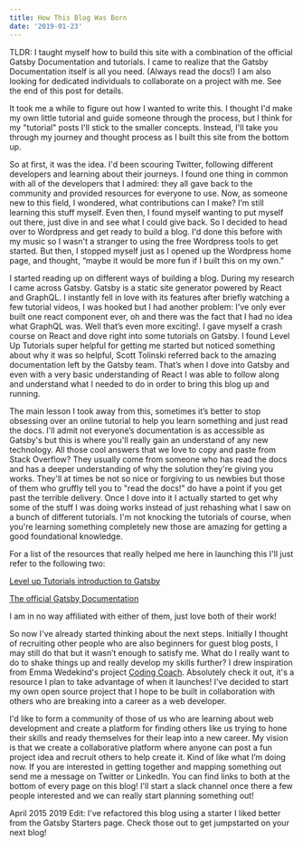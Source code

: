 ```yaml
---
title: How This Blog Was Born
date: '2019-01-23'
---
```


TLDR: I taught myself how to build this site with a combination of the official Gatsby Documentation and tutorials. I came to realize that the Gatsby Documentation itself is all you need. (Always read the docs!) I am also looking for dedicated individuals to collaborate on a project with me. See the end of this post for details.

It took me a while to figure out how I wanted to write this. I thought I'd make my own little tutorial and guide someone through the process, but I think for my "tutorial" posts I'll stick to the smaller concepts. Instead, I'll take you through my journey and thought process as I built this site from the bottom up.

So at first, it was the idea. I'd been scouring Twitter, following different developers and learning about their journeys. I found one thing in common with all of the developers that I admired: they all gave back to the community and provided resources for everyone to use. Now, as someone new to this field, I wondered, what contributions can I make? I’m still learning this stuff myself. Even then, I found myself wanting to put myself out there, just dive in and see what I could give back. So I decided to head over to Wordpress and get ready to build a blog. I'd done this before with my music so I wasn't a stranger to using the free Wordpress tools to get started. But then, I stopped myself just as I opened up the Wordpress home page, and thought, “maybe it would be more fun if I built this on my own.”

I started reading up on different ways of building a blog. During my research I came across Gatsby. Gatsby is a static site generator powered by React and GraphQL. I instantly fell in love with its features after briefly watching a few tutorial videos, I was hooked but I had another problem: I've only ever built one react component ever, oh and there was the fact that I had no idea what GraphQL was. Well that’s even more exciting!. I gave myself a crash course on React and dove right into some tutorials on Gatsby. I found Level Up Tutorials super helpful for getting me started but noticed something about why it was so helpful, Scott Tolinski referred back to the amazing documentation left by the Gatsby team. That’s when I dove into Gatsby and even with a very basic understanding of React I was able to follow along and understand what I needed to do in order to bring this blog up and running.

The main lesson I took away from this, sometimes it’s better to stop obsessing over an online tutorial to help you learn something and just read the docs. I'll admit not everyone’s documentation is as accessible as Gatsby's but this is where you'll really gain an understand of any new technology. All those cool answers that we love to copy and paste from Stack Overflow? They usually come from someone who has read the docs and has a deeper understanding of why the solution they're giving you works. They'll at times be not so nice or forgiving to us newbies but those of them who gruffly tell you to "read the docs!" do have a point if you get past the terrible delivery. Once I dove into it I actually started to get why some of the stuff I was doing works instead of just rehashing what I saw on a bunch of different tutorials. I'm not knocking the tutorials of course, when you're learning something completely new those are amazing for getting a good foundational knowledge.

For a list of the resources that really helped me here in launching this I'll just refer to the following two:

<a href = "https://www.youtube.com/watch?v=evAUPPs7fB0" target="_blank">Level up Tutorials introduction to Gatsby</a>

<a href = "https://www.gatsbyjs.org/docs/" target="_blank">The official Gatsby Documentation</a>

I am in no way affiliated with either of them, just love both of their work!

So now I've already started thinking about the next steps. Initially I thought of recruiting other people who are also beginners for guest blog posts, I may still do that but it wasn’t enough to satisfy me. What do I really want to do to shake things up and really develop my skills further? I drew inspiration from Emma Wedekind's project <a href = "https://codingcoach.io/" target="_blank">Coding Coach</a>. Absolutely check it out, it's a resource I plan to take advantage of when it launches! I've decided to start my own open source project that I hope to be built in collaboration with others who are breaking into a career as a web developer.

I'd like to form a community of those of us who are learning about web development and create a platform for finding others like us trying to hone their skills and ready themselves for their leap into a new career. My vision is that we create a collaborative platform where anyone can post a fun project idea and recruit others to help create it. Kind of like what I’m doing now. If you are interested in getting together and mapping something out send me a message on Twitter or LinkedIn. You can find links to both at the bottom of every page on this blog! I'll start a slack channel once there a few people interested and we can really start planning something out!

April 2015 2019 Edit: I've refactored this blog using a starter I liked better from the Gatsby Starters page. Check those out to get jumpstarted on your next blog!
